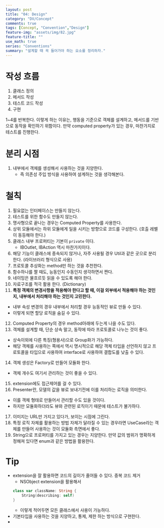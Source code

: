 ```yaml
---
layout: post
title: "04: Design"
category: "DV/Concept"
comments: true
tags: [Concept, "Convention","Design"]
feature-img: "assets/img/82.jpg"
feature-title: ""
use_math: true
series: "Conventions"
summary: "설계할 때 꼭 들어가야 하는 요소를 정리하자."
---
```


# 작성 흐름

1. 클래스 정의
2. 메서드 작성
3. 테스트 코드 작성
4. 구현

1~4를 반복한다. 이렇게 하는 이유는, 행동을 기준으로 객체를 설계하고, 메서드를 기반으로 동작을 확인하기 위함이다. 만약 computed property가 있는 경우, 마찬가지로 테스트를 진행한다.

# 분리 시점

1. 내부에서 객체를 생성해서 사용하는 것을 지양한다.
   * 즉 의존성 주입 방식을 사용하여 설계하는 것을 생각해본다.


# 철칙

1. 필요없는 인터페이스는 만들지 않는다.
2. 테스트를 위한 함수도 만들지 않는다.
3. 명사형으로 끝나는 경우는 Computed Property를 사용한다.
4. 상위 모듈에서는 하위 모듈에게 일을 시키는 방향으로 코드를 구성한다. (호출 레벨이 동등해야 한다.)
5. 클래스 내부 프로퍼티는 기본이 `private` 이다.
   * IBOutlet, IBAction 역시 마찬가지이다.
6. 해당 기능이 클래스에 종속되지 않거나, 자주 사용될 경우 Util과 같은 곳으로 분리한다. (라이브러리 형식으로 사용)
7. 프로토콜 추상화는 method만 하는 것을 추천한다.
8. 함수하나를 짤 때도, 능동인지 수동인지 생각하면서 짠다.
9. 네이밍은 물흐르듯 읽을 수 있도록 해야 한다.
10. 자료구조를 적극 활용 한다. (Dictionary)
11. **특정 객체의 변경사항을 적용해야 한다고 할 때, 이걸 외부에서 적용해야 하는 것인지, 내부에서 처리해야 하는 것인지 고민한다.**
   * 내부 속성 변경의 경우 내부에서 처리할 경우 능동적인 뷰로 만들 수 있다.
   * 이렇게 되면 할당 로직을 숨길 수 있다.
12. Computed Property의 경우 method아래에 두는게 나을 수도 있다.
13. 객체를 설계할 때, 단순 상속 말고, 동작에 따라 프로토콜로 나누는 것이 좋다.
   * 상속이외에 다른 특징(형용사)으로 Group화가 가능하다.
   * 해당 객체를 사용하는 쪽에서 역시 명시적으로 해당 객체 타입을 선언하지 않고 프로토콜을 타입으로 사용하여 interface로 사용하여 결합도를 낮출 수 있다.
14. 객체 생성은 Factory로 만들어 모듈화 한다.
   * 객체 개수도 여기서 관리하는 것이 좋을 수 있다.
15. extension에도 접근제어를 걸 수 있다.
16. Presenter란, 모델의 값을 뷰로 보내기전에 이를 처리하는 로직을 의미한다.
   * 이를 객체 형태로 만들어서 관리할 수도 있을 것이다.
   * 하지만 모듈화하더라도 뷰와 관련된 로직이기 때문에 테스트가 불가하다.
17. 이미지는 URL만 가지고 있다가, 보이는 시점에 그린다.
18. 특정 로직 자체를 활용하는 방법 자체가 달라질 수 있는 경우라면 UseCase라는 객체를 만들어 사용하는 것이 모듈화 측면에서 좋다.
19. String으로 프로퍼티를 가지고 있는 경우는 지양한다. 만약 값의 범위가 명확하게 정해져 있다면 enum과 같은 방법을 활용한다.



# Tip

* extension을 잘 활용하면 코드의 길이가 줄어들 수 있다. 중복 코드 제거
  * NSObject extension을 활용해서
  ```swift
  class var className: String {
      String(describing: self)
  }
  ```
  * 이렇게 적어두면 모든 클래스에서 사용이 가능하다.
* 기본타입을 사용하는 것을 지양하고, 통제, 제한 하는 방식으로 구현한다.
* 